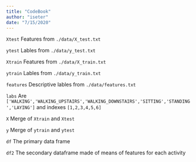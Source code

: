 ```yaml
---
title: "CodeBook"
author: "iseter"
date: "7/15/2020"
---
```



`Xtest` Features from `./data/X_test.txt`

`ytest`  Lables from `./data/y_test.txt`

`Xtrain` Features from `./data/X_train.txt`

`ytrain` Lables from `./data/y_train.txt`

`features` Descriptive lables from `./data/features.txt`

`labs` Are `['WALKING','WALKING_UPSTAIRS','WALKING_DOWNSTAIRS','SITTING','STANDING','LAYING']` and indexes `[1,2,3,4,5,6]`


`X` Merge of `Xtrain` and `Xtest`

`y` Merge of `ytrain` and `ytest`

`df` The primary data frame

`df2` The secondary dataframe made of means of features for each activity
